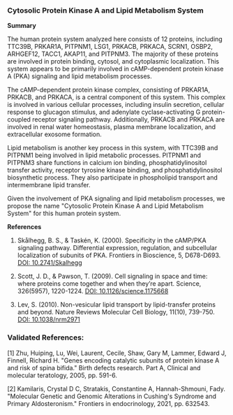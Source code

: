 ### Cytosolic Protein Kinase A and Lipid Metabolism System

**Summary**

The human protein system analyzed here consists of 12 proteins, including TTC39B, PRKAR1A, PITPNM1, LSG1, PRKACB, PRKACA, SCRN1, OSBP2, ARHGEF12, TACC1, AKAP11, and PITPNM3. The majority of these proteins are involved in protein binding, cytosol, and cytoplasmic localization. This system appears to be primarily involved in cAMP-dependent protein kinase A (PKA) signaling and lipid metabolism processes.

The cAMP-dependent protein kinase complex, consisting of PRKAR1A, PRKACB, and PRKACA, is a central component of this system. This complex is involved in various cellular processes, including insulin secretion, cellular response to glucagon stimulus, and adenylate cyclase-activating G protein-coupled receptor signaling pathway. Additionally, PRKACB and PRKACA are involved in renal water homeostasis, plasma membrane localization, and extracellular exosome formation.

Lipid metabolism is another key process in this system, with TTC39B and PITPNM1 being involved in lipid metabolic processes. PITPNM1 and PITPNM3 share functions in calcium ion binding, phosphatidylinositol transfer activity, receptor tyrosine kinase binding, and phosphatidylinositol biosynthetic process. They also participate in phospholipid transport and intermembrane lipid transfer.

Given the involvement of PKA signaling and lipid metabolism processes, we propose the name "Cytosolic Protein Kinase A and Lipid Metabolism System" for this human protein system.

**References**

1. Skålhegg, B. S., & Taskén, K. (2000). Specificity in the cAMP/PKA signaling pathway. Differential expression, regulation, and subcellular localization of subunits of PKA. Frontiers in Bioscience, 5, D678-D693. [DOI: 10.2741/Skalhegg](https://doi.org/10.2741/Skalhegg)

2. Scott, J. D., & Pawson, T. (2009). Cell signaling in space and time: where proteins come together and when they’re apart. Science, 326(5957), 1220-1224. [DOI: 10.1126/science.1175668](https://doi.org/10.1126/science.1175668)

3. Lev, S. (2010). Non-vesicular lipid transport by lipid-transfer proteins and beyond. Nature Reviews Molecular Cell Biology, 11(10), 739-750. [DOI: 10.1038/nrm2971](https://doi.org/10.1038/nrm2971)

### Validated References: 

[1] Zhu, Huiping, Lu, Wei, Laurent, Cecile, Shaw, Gary M, Lammer, Edward J, Finnell, Richard H. "Genes encoding catalytic subunits of protein kinase A and risk of spina bifida." Birth defects research. Part A, Clinical and molecular teratology, 2005, pp. 591-6.

[2] Kamilaris, Crystal D C, Stratakis, Constantine A, Hannah-Shmouni, Fady. "Molecular Genetic and Genomic Alterations in Cushing's Syndrome and Primary Aldosteronism." Frontiers in endocrinology, 2021, pp. 632543.

